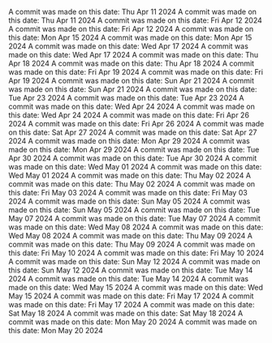 A commit was made on this date: Thu Apr 11 2024
A commit was made on this date: Thu Apr 11 2024
A commit was made on this date: Fri Apr 12 2024
A commit was made on this date: Fri Apr 12 2024
A commit was made on this date: Mon Apr 15 2024
A commit was made on this date: Mon Apr 15 2024
A commit was made on this date: Wed Apr 17 2024
A commit was made on this date: Wed Apr 17 2024
A commit was made on this date: Thu Apr 18 2024
A commit was made on this date: Thu Apr 18 2024
A commit was made on this date: Fri Apr 19 2024
A commit was made on this date: Fri Apr 19 2024
A commit was made on this date: Sun Apr 21 2024
A commit was made on this date: Sun Apr 21 2024
A commit was made on this date: Tue Apr 23 2024
A commit was made on this date: Tue Apr 23 2024
A commit was made on this date: Wed Apr 24 2024
A commit was made on this date: Wed Apr 24 2024
A commit was made on this date: Fri Apr 26 2024
A commit was made on this date: Fri Apr 26 2024
A commit was made on this date: Sat Apr 27 2024
A commit was made on this date: Sat Apr 27 2024
A commit was made on this date: Mon Apr 29 2024
A commit was made on this date: Mon Apr 29 2024
A commit was made on this date: Tue Apr 30 2024
A commit was made on this date: Tue Apr 30 2024
A commit was made on this date: Wed May 01 2024
A commit was made on this date: Wed May 01 2024
A commit was made on this date: Thu May 02 2024
A commit was made on this date: Thu May 02 2024
A commit was made on this date: Fri May 03 2024
A commit was made on this date: Fri May 03 2024
A commit was made on this date: Sun May 05 2024
A commit was made on this date: Sun May 05 2024
A commit was made on this date: Tue May 07 2024
A commit was made on this date: Tue May 07 2024
A commit was made on this date: Wed May 08 2024
A commit was made on this date: Wed May 08 2024
A commit was made on this date: Thu May 09 2024
A commit was made on this date: Thu May 09 2024
A commit was made on this date: Fri May 10 2024
A commit was made on this date: Fri May 10 2024
A commit was made on this date: Sun May 12 2024
A commit was made on this date: Sun May 12 2024
A commit was made on this date: Tue May 14 2024
A commit was made on this date: Tue May 14 2024
A commit was made on this date: Wed May 15 2024
A commit was made on this date: Wed May 15 2024
A commit was made on this date: Fri May 17 2024
A commit was made on this date: Fri May 17 2024
A commit was made on this date: Sat May 18 2024
A commit was made on this date: Sat May 18 2024
A commit was made on this date: Mon May 20 2024
A commit was made on this date: Mon May 20 2024
